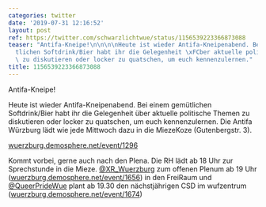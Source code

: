 ```yaml
---
categories: twitter
date: '2019-07-31 12:16:52'
layout: post
ref: https://twitter.com/schwarzlichtwue/status/1156539223366873088
teaser: "Antifa-Kneipe!\n\n\n\nHeute ist wieder Antifa-Kneipenabend. Bei einem gem\xFC\
  tlichen Softdrink/Bier habt ihr die Gelegenheit \xFCber aktuelle politische Themen\
  \ zu diskutieren oder locker zu quatschen, um euch kennenzulernen."
title: 1156539223366873088
---
```

Antifa-Kneipe!



Heute ist wieder Antifa-Kneipenabend. Bei einem gemütlichen Softdrink/Bier habt ihr die Gelegenheit über aktuelle politische Themen zu diskutieren oder locker zu quatschen, um euch kennenzulernen.
Die Antifa Würzburg lädt wie jede Mittwoch dazu in die MiezeKoze (Gutenbergstr. 3).

[wuerzburg.demosphere.net/event/1296](https://wuerzburg.demosphere.net/event/1296)



Kommt vorbei, gerne auch nach den Plena.
Die RH lädt ab 18 Uhr zur Sprechstunde in die Mieze. [@XR_Wuerzburg](https://twitter.com/XR_Wuerzburg) zum offenen Plenum ab 19 Uhr ([wuerzburg.demosphere.net/event/1656](https://wuerzburg.demosphere.net/event/1656)) in den FreiRaum und [@QueerPrideWue](https://twitter.com/QueerPrideWue) plant ab 19.30 den nächstjährigen CSD im wufzentrum ([wuerzburg.demosphere.net/event/1674](https://wuerzburg.demosphere.net/event/1674))